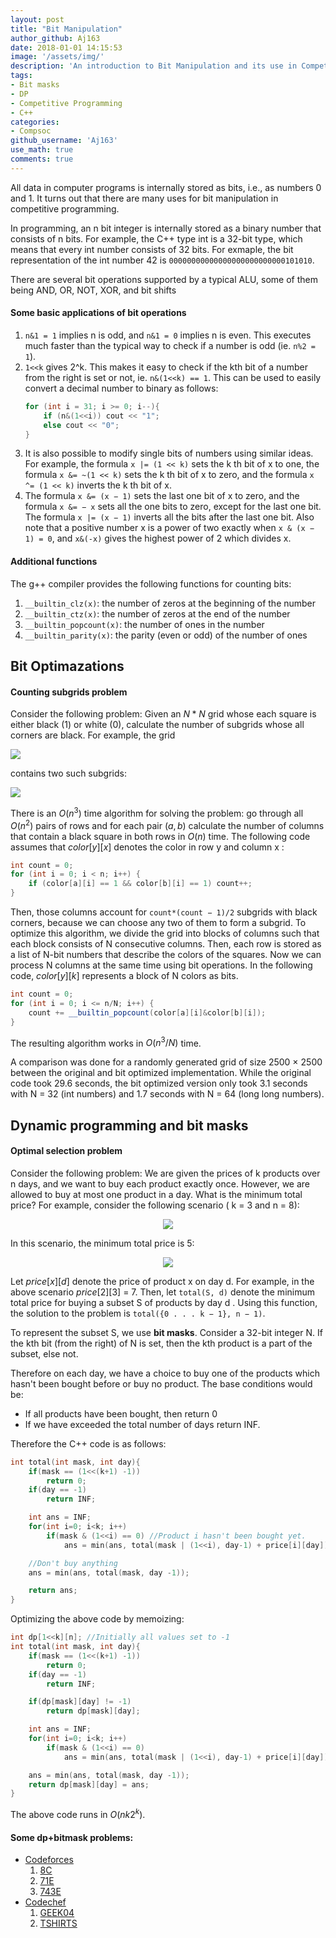```yaml
---
layout: post
title: "Bit Manipulation"
author_github: Aj163
date: 2018-01-01 14:15:53
image: '/assets/img/'
description: 'An introduction to Bit Manipulation and its use in Competitive Programming'
tags:
- Bit masks
- DP
- Competitive Programming
- C++
categories:
- Compsoc
github_username: 'Aj163'
use_math: true
comments: true
---
```

All data in computer programs is internally stored as bits, i.e., as numbers 0
and 1. It turns out that there are many uses for bit manipulation in
competitive programming.

In programming, an n bit integer is internally stored as a binary number that
consists of n bits. For example, the C++ type int is a 32-bit type, which means
that every int number consists of 32 bits.
For exmaple, the bit representation of the int number 42 is ```00000000000000000000000000101010```.

There are several bit operations supported by a typical ALU, some of them being
AND, OR, NOT, XOR, and bit shifts

#### Some basic applications of bit operations
1. ```n&1 = 1``` implies n is odd, and ```n&1 = 0``` implies n is even. This executes much faster than the typical way to check if a number is odd (ie. ```n%2 = 1```).
2. ```1<<k``` gives 2^k. This makes it easy to check if the kth bit of a number from the right is set or not, ie. ```n&(1<<k) == 1```. This can be used to easily convert a decimal number to binary as follows:
    ```C++
    for (int i = 31; i >= 0; i--){
        if (n&(1<<i)) cout << "1";
        else cout << "0";
    }
    ```
3. It is also possible to modify single bits of numbers using similar ideas. For
example, the formula ```x |= (1 << k)``` sets the k th bit of x to one, the formula ```x &=
~(1 << k)``` sets the k th bit of x to zero, and the formula ```x ^= (1 << k)``` inverts the
k th bit of x.
4. The formula ```x &= (x − 1)``` sets the last one bit of x to zero, and the formula ```x &=
− x``` sets all the one bits to zero, except for the last one bit. The formula ```x |= (x − 1)``` inverts all the bits after the last one bit. Also note that a positive number x is a
power of two exactly when ```x & (x − 1) = 0```, and ```x&(-x)``` gives the highest power of 2 which divides x.

#### Additional functions
The g++ compiler provides the following functions for counting bits:
1. ```__builtin_clz(x)```: the number of zeros at the beginning of the number
2. ```__builtin_ctz(x)```: the number of zeros at the end of the number
3. ```__builtin_popcount(x)```: the number of ones in the number
4. ```__builtin_parity(x)```: the parity (even or odd) of the number of ones

## Bit Optimazations
#### Counting subgrids problem
Consider the following problem: Given an $N * N$ grid whose
each square is either black (1) or white (0), calculate the number of subgrids
whose all corners are black. For example, the grid

<img src="../assets/img/Bit Manipulation/grid1.png">

contains two such subgrids:

<img src="../assets/img/Bit Manipulation/grid2.png">

There is an $O(n^3)$ time algorithm for solving the problem: go through all
$O(n^2)$ pairs of rows and for each pair $(a, b)$ calculate the number of columns that
contain a black square in both rows in $O(n)$ time. The following code assumes
that $color[y][x]$ denotes the color in row y and column x :
```C++
int count = 0;
for (int i = 0; i < n; i++) {
    if (color[a][i] == 1 && color[b][i] == 1) count++;
}
```
Then, those columns account for ```count*(count − 1)/2``` subgrids with black corners,
because we can choose any two of them to form a subgrid.
To optimize this algorithm, we divide the grid into blocks of columns such that
each block consists of N consecutive columns. Then, each row is stored as a list
of N-bit numbers that describe the colors of the squares. Now we can process N
columns at the same time using bit operations. In the following code, $color[y][k]$
represents a block of N colors as bits.
```C++
int count = 0;
for (int i = 0; i <= n/N; i++) {
    count += __builtin_popcount(color[a][i]&color[b][i]);
}
```
The resulting algorithm works in $O(n^3/N)$ time.

A comparison was done for a randomly generated grid of size 2500 × 2500 between the original
and bit optimized implementation. While the original code took 29.6 seconds, the
bit optimized version only took 3.1 seconds with N = 32 (int numbers) and 1.7
seconds with N = 64 (long long numbers).

## Dynamic programming and bit masks
#### Optimal selection problem
Consider the following problem: We are given the prices of k
products over n days, and we want to buy each product exactly once. However,
we are allowed to buy at most one product in a day. What is the minimum total
price? For example, consider the following scenario ( k = 3 and n = 8):
<center><img src="../assets/img/Bit Manipulation/optimal1.png"></center>

In this scenario, the minimum total price is 5:
<center><img src="../assets/img/Bit Manipulation/optimal2.png"></center>

Let $price[x][d]$ denote the price of product x on day d. For example, in the
above scenario $price[2][3]$ = $7$. Then, let ```total(S, d)``` denote the minimum total
price for buying a subset S of products by day d . Using this function, the solution
to the problem is ```total({0 . . . k − 1}, n − 1)```.

To represent the subset S, we use **bit masks**. Consider a 32-bit integer N. If the kth bit (from the right) of N is set, then the kth product is a part of the subset, else not.

Therefore on each day, we have a choice to buy one of the products which hasn't been bought before or buy no product. The base conditions would be:
- If all products have been bought, then return 0
- If we have exceeded the total number of days return INF.

Therefore the C++ code is as follows:
```C++
int total(int mask, int day){
    if(mask == (1<<(k+1) -1))
        return 0;
    if(day == -1)
        return INF;

    int ans = INF;
    for(int i=0; i<k; i++)
        if(mask & (1<<i) == 0) //Product i hasn't been bought yet.
            ans = min(ans, total(mask | (1<<i), day-1) + price[i][day]);

    //Don't buy anything
    ans = min(ans, total(mask, day -1));

    return ans;
}
```
Optimizing the above code by memoizing:
```C++
int dp[1<<k][n]; //Initially all values set to -1
int total(int mask, int day){
    if(mask == (1<<(k+1) -1))
        return 0;
    if(day == -1)
        return INF;

    if(dp[mask][day] != -1)
        return dp[mask][day];

    int ans = INF;
    for(int i=0; i<k; i++)
        if(mask & (1<<i) == 0)
            ans = min(ans, total(mask | (1<<i), day-1) + price[i][day]);

    ans = min(ans, total(mask, day -1));
    return dp[mask][day] = ans;
}
```
The above code runs in $O(nk2^k)$.

#### Some dp+bitmask problems:
- [Codeforces](http://codeforces.com) 
    1. [8C](http://codeforces.com/problemset/problem/8/C)
    2. [71E](http://codeforces.com/problemset/problem/71/E)
    3. [743E](http://codeforces.com/problemset/problem/743/E)
- [Codechef](https://www.codechef.com)
    1. [GEEK04](https://www.codechef.com/problems/GEEK04)
    2. [TSHIRTS](https://www.codechef.com/problems/TSHIRTS)
